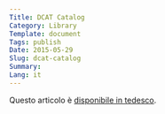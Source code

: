 ```yaml
---
Title: DCAT Catalog
Category: Library
Template: document
Tags: publish
Date: 2015-05-29
Slug: dcat-catalog
Summary:
Lang: it
---
```


Questo articolo è [disponibile in tedesco](/de/library/dcat-catalog).
